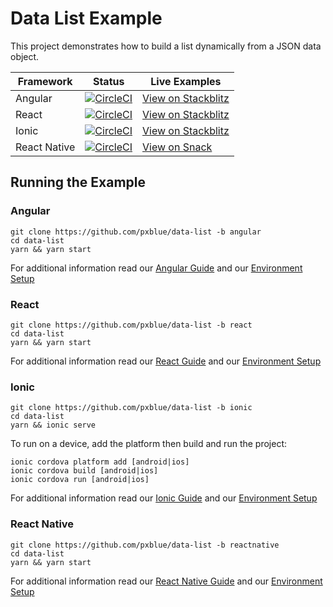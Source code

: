 # Data List Example
This project demonstrates how to build a list dynamically from a JSON data object.

| Framework           | Status       | Live Examples  |
| ---------------- |--------------|------------------|
| Angular | [![CircleCI](https://circleci.com/gh/pxblue/data-list/tree/angular.svg?style=shield)](https://circleci.com/gh/pxblue/data-list/tree/angular) | [View on Stackblitz](https://stackblitz.com/edit/pxblue-data-list-angular)
| React | [![CircleCI](https://circleci.com/gh/pxblue/data-list/tree/react.svg?style=shield)](https://circleci.com/gh/pxblue/data-list/tree/react) | [View on Stackblitz](https://stackblitz.com/edit/pxblue-data-list-react)
| Ionic | [![CircleCI](https://circleci.com/gh/pxblue/data-list/tree/ionic.svg?style=shield)](https://circleci.com/gh/pxblue/data-list/tree/ionic) | [View on Stackblitz](https://stackblitz.com/edit/pxblue-data-list-ionic)
| React Native | [![CircleCI](https://circleci.com/gh/pxblue/data-list/tree/reactnative.svg?style=shield)](https://circleci.com/gh/pxblue/data-list/tree/reactnative) | [View on Snack](https://snack.expo.io/@px-blue/data-list-reactnative)

## Running the Example
### Angular
```
git clone https://github.com/pxblue/data-list -b angular
cd data-list
yarn && yarn start
```
For additional information read our [Angular Guide](https://pxblue.github.io/development/frameworks-web/angular) and our [Environment Setup](https://pxblue.github.io/development/environment)

### React
```
git clone https://github.com/pxblue/data-list -b react
cd data-list
yarn && yarn start
```
For additional information read our [React Guide](https://pxblue.github.io/development/frameworks-web/react) and our [Environment Setup](https://pxblue.github.io/development/environment)

### Ionic
```
git clone https://github.com/pxblue/data-list -b ionic
cd data-list
yarn && ionic serve
```
To run on a device, add the platform then build and run the project:
```
ionic cordova platform add [android|ios]
ionic cordova build [android|ios]
ionic cordova run [android|ios]
```
For additional information read our [Ionic Guide](https://pxblue.github.io/development/frameworks-mobile/ionic) and our [Environment Setup](https://pxblue.github.io/development/environment)

### React Native

```
git clone https://github.com/pxblue/data-list -b reactnative
cd data-list
yarn && yarn start
```
For additional information read our [React Native Guide](https://pxblue.github.io/development/frameworks-mobile/react-native) and our [Environment Setup](https://pxblue.github.io/development/environment)
